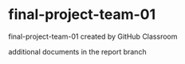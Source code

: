 # final-project-team-01
final-project-team-01 created by GitHub Classroom

additional documents in the report branch
